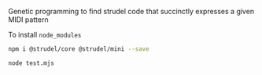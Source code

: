 Genetic programming to find strudel code that succinctly expresses a given MIDI pattern

To install `node_modules`

```bash
npm i @strudel/core @strudel/mini --save
```

```bash
node test.mjs
```
